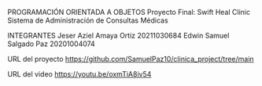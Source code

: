 PROGRAMACIÓN ORIENTADA A OBJETOS
Proyecto Final:
  Swift Heal Clinic
  Sistema de Administración de Consultas Médicas

INTEGRANTES
Jeser Aziel Amaya Ortiz 20211030684
Edwin Samuel Salgado Paz 20201004074

URL del proyecto
https://github.com/SamuelPaz10/clinica_project/tree/main

URL del video
https://youtu.be/oxmTiA8iv54
